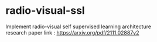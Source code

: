 # radio-visual-ssl
Implement radio-visual self supervised learning architecture  
research paper link : https://arxiv.org/pdf/2111.02887v2
